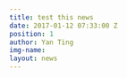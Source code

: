 ```yaml
---
title: test this news
date: 2017-01-12 07:33:00 Z
position: 1
author: Yan Ting
img-name: 
layout: news
---
```


